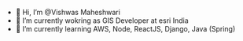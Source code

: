 - 👋 Hi, I’m @Vishwas Maheshwari
- 👀 I’m currently wokring as GIS Developer at esri India
- 🌱 I’m currently learning AWS, Node, ReactJS, Django, Java (Spring)

<!---
vishwasmaheshwari1/vishwasmaheshwari1 is a ✨ special ✨ repository because its `README.md` (this file) appears on your GitHub profile.
You can click the Preview link to take a look at your changes.
--->
